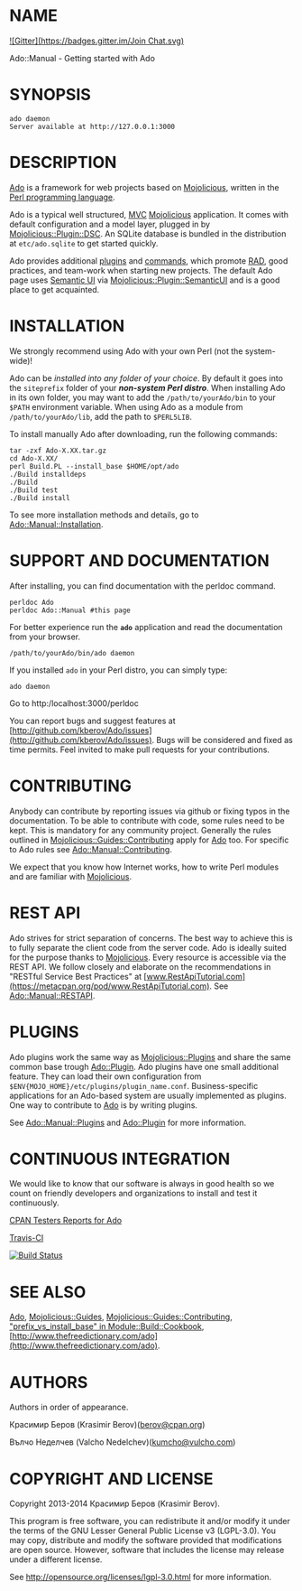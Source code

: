 # NAME
[![Gitter](https://badges.gitter.im/Join Chat.svg)](https://gitter.im/kberov/Ado?utm_source=badge&utm_medium=badge&utm_campaign=pr-badge&utm_content=badge)

Ado::Manual - Getting started with Ado 

# SYNOPSIS

    ado daemon
    Server available at http://127.0.0.1:3000

# DESCRIPTION

[Ado](https://metacpan.org/pod/Ado) is a framework for web projects based on [Mojolicious](https://metacpan.org/pod/Mojolicious),
written in the [Perl programming language](http://www.perl.org/).

Ado is a typical well structured,
[MVC](http://en.wikipedia.org/wiki/Model%E2%80%93view%E2%80%93controller)
[Mojolicious](https://metacpan.org/pod/Mojolicious) application.
It comes with default configuration and a model layer, plugged in by
[Mojolicious::Plugin::DSC](https://metacpan.org/pod/Mojolicious::Plugin::DSC). An SQLite database is bundled in the distribution 
at `etc/ado.sqlite` to get started quickly.

Ado provides additional [plugins](https://metacpan.org/pod/Ado::Plugin) and [commands](https://metacpan.org/pod/Ado::Command), 
which promote [RAD](http://en.wikipedia.org/wiki/Rapid_application_development),
good practices, and team-work when starting new projects.
The default Ado page uses [Semantic UI](http://beta.semantic-ui.com/)
via [Mojolicious::Plugin::SemanticUI](https://metacpan.org/pod/Mojolicious::Plugin::SemanticUI) and is a good place to get acquainted.

# INSTALLATION

We strongly recommend using Ado with your own Perl (not the system-wide)!

Ado can be _installed into any folder of your choice_.
By default it goes into the `siteprefix` folder of your
**_non-system Perl distro_**. When installing Ado in its own folder,
you may want to add the `/path/to/yourAdo/bin` to your `$PATH`
environment variable. When using Ado as a module from `/path/to/yourAdo/lib`,
add the path to `$PERL5LIB`.

To install manually Ado after downloading, run the following commands:

    tar -zxf Ado-X.XX.tar.gz
    cd Ado-X.XX/
    perl Build.PL --install_base $HOME/opt/ado
    ./Build installdeps
    ./Build
    ./Build test
    ./Build install

To see more installation methods and details, go to [Ado::Manual::Installation](https://metacpan.org/pod/Ado::Manual::Installation).

# SUPPORT AND DOCUMENTATION

After installing, you can find documentation with the
perldoc command.

    perldoc Ado
    perldoc Ado::Manual #this page

For better experience run the **`ado`** application and read the documentation
from your browser.

    /path/to/yourAdo/bin/ado daemon

If you installed `ado` in your Perl distro, you can simply type:

    ado daemon

Go to http:/localhost:3000/perldoc

You can report bugs and suggest features at [http://github.com/kberov/Ado/issues](http://github.com/kberov/Ado/issues).
Bugs will be considered and fixed as time permits.
Feel invited to make pull requests for your contributions.

# CONTRIBUTING

Anybody can contribute by reporting issues via github 
or fixing typos in the documentation.
To be able to contribute with code, some rules need to be kept.
This is mandatory for any community project.
Generally the rules outlined in [Mojolicious::Guides::Contributing](https://metacpan.org/pod/Mojolicious::Guides::Contributing)
apply for [Ado](https://metacpan.org/pod/Ado) too.
For specific to Ado rules see [Ado::Manual::Contributing](https://metacpan.org/pod/Ado::Manual::Contributing).

We expect that you know how Internet works, how to write Perl modules and 
are familiar with [Mojolicious](https://metacpan.org/pod/Mojolicious).

# REST API

Ado strives for strict separation of concerns. The best way to achieve 
this is to fully separate the client code from the server code. 
Ado is ideally suited for the purpose thanks to
[Mojolicious](https://metacpan.org/pod/Mojolicious). Every resource is accessible via the REST API.
We follow closely and elaborate on the recommendations in
"RESTful Service Best Practices" 
at [www.RestApiTutorial.com](https://metacpan.org/pod/www.RestApiTutorial.com). See [Ado::Manual::RESTAPI](https://metacpan.org/pod/Ado::Manual::RESTAPI).

# PLUGINS

Ado plugins work the same way as [Mojolicious::Plugins](https://metacpan.org/pod/Mojolicious::Plugins) and share 
the same common base trough [Ado::Plugin](https://metacpan.org/pod/Ado::Plugin).
Ado plugins have one small additional feature. 
They can load their own configuration from
`$ENV{MOJO_HOME}/etc/plugins/plugin_name.conf`.
Business-specific applications for an Ado-based system are usually implemented 
as plugins. One way to contribute to [Ado](https://metacpan.org/pod/Ado) is by writing plugins.

See [Ado::Manual::Plugins](https://metacpan.org/pod/Ado::Manual::Plugins) and [Ado::Plugin](https://metacpan.org/pod/Ado::Plugin) for more information.

# CONTINUOUS INTEGRATION

We would like to know that our software is always in good health so we count on
friendly developers and organizations to install and test it continuously.

[CPAN Testers Reports for Ado](http://www.cpantesters.org/distro/A/Ado.html)

[Travis-CI](https://travis-ci.org/kberov/Ado) 

[![Build Status](https://travis-ci.org/kberov/Ado.svg?branch=master)](https://travis-ci.org/kberov/Ado)


# SEE ALSO

[Ado](https://metacpan.org/pod/Ado), [Mojolicious::Guides](https://metacpan.org/pod/Mojolicious::Guides), 
[Mojolicious::Guides::Contributing](https://metacpan.org/pod/Mojolicious::Guides::Contributing),
["prefix\_vs\_install\_base" in Module::Build::Cookbook](https://metacpan.org/pod/Module::Build::Cookbook#prefix_vs_install_base), 
[http://www.thefreedictionary.com/ado](http://www.thefreedictionary.com/ado).

# AUTHORS

Authors in order of appearance.

Красимир Беров (Krasimir Berov)(berov@cpan.org) 

Вълчо Неделчев (Valcho Nedelchev)(kumcho@vulcho.com)

# COPYRIGHT AND LICENSE

Copyright 2013-2014 Красимир Беров (Krasimir Berov).

This program is free software, you can redistribute it and/or
modify it under the terms of the 
GNU Lesser General Public License v3 (LGPL-3.0).
You may copy, distribute and modify the software provided that 
modifications are open source. However, software that includes 
the license may release under a different license.

See http://opensource.org/licenses/lgpl-3.0.html for more information.

